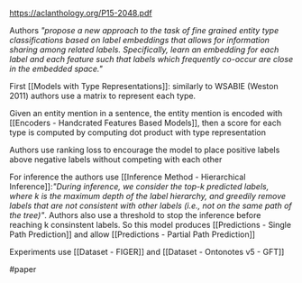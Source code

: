 https://aclanthology.org/P15-2048.pdf

Authors *"propose a new approach to the task of fine grained entity type classifications based on label embeddings that allows for information sharing among related labels. Specifically, learn an embedding for each label and each feature such that labels which frequently co-occur are close in the embedded space."*

First [[Models with Type Representations]]: similarly to WSABIE (Weston 2011) authors use a matrix to represent each type.

Given an entity mention in a sentence, the entity mention is encoded with [[Encoders - Handcrated Features  Based Models]], then a score for each type is computed by computing dot product with type representation 

Authors use ranking loss to encourage the model to place positive labels above negative labels without competing with each other 

For inference the authors use [[Inference Method - Hierarchical Inference]]:*"During inference, we consider the top-k predicted labels, where k is the maximum depth of the label hierarchy, and greedily remove labels that are not consistent with other labels (i.e., not on the same path of the tree)"*. Authors also use a threshold to stop the inference before reaching k consinstent labels. So this model produces [[Predictions - Single Path Prediction]] and allow [[Predictions - Partial Path Prediction]]

Experiments use [[Dataset - FIGER]] and [[Dataset - Ontonotes v5 - GFT]]

#paper